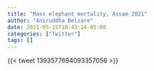 ```yaml
---
title: "Mass elephant mortality, Assam 2021"
author: "Aniruddha Belsare"
date: 2021-05-15T10:43:14-05:00
categories: ["Twitter"]
tags: []
---
```

{{< tweet 1393577694093357056 >}}


